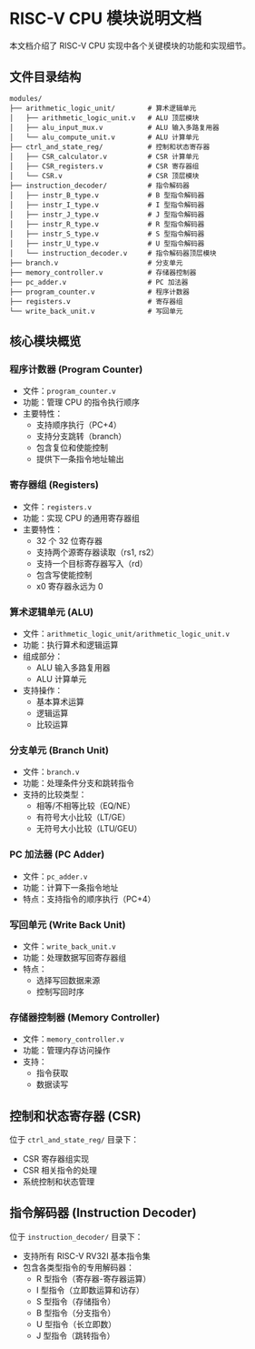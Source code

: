 # RISC-V CPU 模块说明文档

本文档介绍了 RISC-V CPU 实现中各个关键模块的功能和实现细节。

## 文件目录结构

```text
modules/
├── arithmetic_logic_unit/        # 算术逻辑单元
│   ├── arithmetic_logic_unit.v   # ALU 顶层模块
│   ├── alu_input_mux.v           # ALU 输入多路复用器
│   └── alu_compute_unit.v        # ALU 计算单元
├── ctrl_and_state_reg/           # 控制和状态寄存器
│   ├── CSR_calculator.v          # CSR 计算单元
│   ├── CSR_registers.v           # CSR 寄存器组
│   └── CSR.v                     # CSR 顶层模块
├── instruction_decoder/          # 指令解码器
│   ├── instr_B_type.v            # B 型指令解码器
│   ├── instr_I_type.v            # I 型指令解码器
│   ├── instr_J_type.v            # J 型指令解码器
│   ├── instr_R_type.v            # R 型指令解码器
│   ├── instr_S_type.v            # S 型指令解码器
│   ├── instr_U_type.v            # U 型指令解码器
│   └── instruction_decoder.v     # 指令解码器顶层模块
├── branch.v                      # 分支单元
├── memory_controller.v           # 存储器控制器
├── pc_adder.v                    # PC 加法器
├── program_counter.v             # 程序计数器
├── registers.v                   # 寄存器组
└── write_back_unit.v             # 写回单元
```

## 核心模块概览

### 程序计数器 (Program Counter)

- 文件：`program_counter.v`
- 功能：管理 CPU 的指令执行顺序
- 主要特性：
  - 支持顺序执行（PC+4）
  - 支持分支跳转（branch）
  - 包含复位和使能控制
  - 提供下一条指令地址输出

### 寄存器组 (Registers)

- 文件：`registers.v`
- 功能：实现 CPU 的通用寄存器组
- 主要特性：
  - 32 个 32 位寄存器
  - 支持两个源寄存器读取（rs1, rs2）
  - 支持一个目标寄存器写入（rd）
  - 包含写使能控制
  - x0 寄存器永远为 0

### 算术逻辑单元 (ALU)

- 文件：`arithmetic_logic_unit/arithmetic_logic_unit.v`
- 功能：执行算术和逻辑运算
- 组成部分：
  - ALU 输入多路复用器
  - ALU 计算单元
- 支持操作：
  - 基本算术运算
  - 逻辑运算
  - 比较运算

### 分支单元 (Branch Unit)

- 文件：`branch.v`
- 功能：处理条件分支和跳转指令
- 支持的比较类型：
  - 相等/不相等比较（EQ/NE）
  - 有符号大小比较（LT/GE）
  - 无符号大小比较（LTU/GEU）

### PC 加法器 (PC Adder)

- 文件：`pc_adder.v`
- 功能：计算下一条指令地址
- 特点：支持指令的顺序执行（PC+4）

### 写回单元 (Write Back Unit)

- 文件：`write_back_unit.v`
- 功能：处理数据写回寄存器组
- 特点：
  - 选择写回数据来源
  - 控制写回时序

### 存储器控制器 (Memory Controller)

- 文件：`memory_controller.v`
- 功能：管理内存访问操作
- 支持：
  - 指令获取
  - 数据读写

## 控制和状态寄存器 (CSR)

位于 `ctrl_and_state_reg/` 目录下：

- CSR 寄存器组实现
- CSR 相关指令的处理
- 系统控制和状态管理

## 指令解码器 (Instruction Decoder)

位于 `instruction_decoder/` 目录下：

- 支持所有 RISC-V RV32I 基本指令集
- 包含各类型指令的专用解码器：
  - R 型指令（寄存器-寄存器运算）
  - I 型指令（立即数运算和访存）
  - S 型指令（存储指令）
  - B 型指令（分支指令）
  - U 型指令（长立即数）
  - J 型指令（跳转指令）
